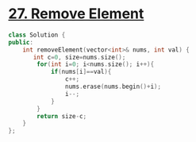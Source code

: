 # [27. Remove Element](https://leetcode.com/problems/remove-element)
```c++
class Solution {
public:
    int removeElement(vector<int>& nums, int val) {
       int c=0, size=nums.size();
        for(int i=0; i<nums.size(); i++){
            if(nums[i]==val){
                c++;
                nums.erase(nums.begin()+i);
                i--;
            }
        }
        return size-c;
    }
};
```